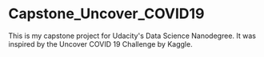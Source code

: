 # Capstone_Uncover_COVID19
This is my capstone project for Udacity's Data Science Nanodegree.  It was inspired by the Uncover COVID 19 Challenge by Kaggle.
